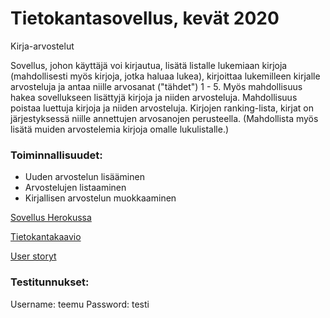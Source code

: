# Tietokantasovellus, kevät 2020

Kirja-arvostelut

Sovellus, johon käyttäjä voi kirjautua, lisätä listalle lukemiaan kirjoja (mahdollisesti myös kirjoja, jotka haluaa lukea),
kirjoittaa lukemilleen kirjalle arvosteluja ja antaa niille arvosanat ("tähdet") 1 - 5. Myös mahdollisuus hakea sovellukseen lisättyjä
kirjoja ja niiden arvosteluja. Mahdollisuus poistaa luettuja kirjoja ja niiden arvosteluja. Kirjojen ranking-lista, kirjat on
järjestyksessä niille annettujen arvosanojen perusteella. (Mahdollista myös lisätä muiden arvostelemia kirjoja omalle lukulistalle.)

### Toiminnallisuudet:
- Uuden arvostelun lisääminen
- Arvostelujen listaaminen
- Kirjallisen arvostelun muokkaaminen

[Sovellus Herokussa](https://kirja-arvostelut.herokuapp.com/)

[Tietokantakaavio](https://github.com/Miniaya/Kirja-arvostelut/blob/master/documentation/tietokantakaavio.png)

[User storyt](https://github.com/Miniaya/Kirja-arvostelut/blob/master/documentation/userstoryt.md)

### Testitunnukset:
Username: teemu
Password: testi
